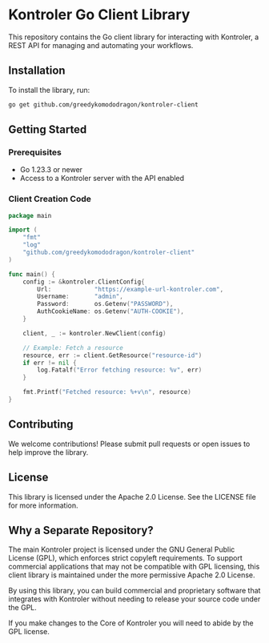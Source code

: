# Kontroler Go Client Library

This repository contains the Go client library for interacting with Kontroler, a REST API for managing and automating your workflows.

## Installation

To install the library, run:

```sh
go get github.com/greedykomododragon/kontroler-client
```

## Getting Started

### Prerequisites

* Go 1.23.3 or newer
* Access to a Kontroler server with the API enabled

### Client Creation Code

```go
package main

import (
    "fmt"
    "log"
    "github.com/greedykomododragon/kontroler-client"
)

func main() {
    config := &kontroler.ClientConfig{
		Url:            "https://example-url-kontroler.com",
		Username:       "admin",
		Password:       os.Getenv("PASSWORD"),
		AuthCookieName: os.Getenv("AUTH-COOKIE"),
	}

    client, _ := kontroler.NewClient(config)

    // Example: Fetch a resource
    resource, err := client.GetResource("resource-id")
    if err != nil {
        log.Fatalf("Error fetching resource: %v", err)
    }

    fmt.Printf("Fetched resource: %+v\n", resource)
}
```


## Contributing

We welcome contributions! Please submit pull requests or open issues to help improve the library.


## License

This library is licensed under the Apache 2.0 License. See the LICENSE file for more information.


## Why a Separate Repository?

The main Kontroler project is licensed under the GNU General Public License (GPL), which enforces strict copyleft requirements. To support commercial applications that may not be compatible with GPL licensing, this client library is maintained under the more permissive Apache 2.0 License.

By using this library, you can build commercial and proprietary software that integrates with Kontroler without needing to release your source code under the GPL.

If you make changes to the Core of Kontroler you will need to abide by the GPL license.
